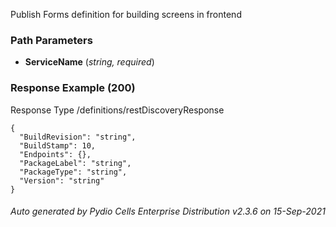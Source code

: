 






 
Publish Forms definition for building screens in frontend  


### Path Parameters

 - **ServiceName** (_string, required_) 




### Response Example (200)
Response Type /definitions/restDiscoveryResponse

```
{
  "BuildRevision": "string",
  "BuildStamp": 10,
  "Endpoints": {},
  "PackageLabel": "string",
  "PackageType": "string",
  "Version": "string"
}
```




###### Auto generated by Pydio Cells Enterprise Distribution v2.3.6 on 15-Sep-2021
